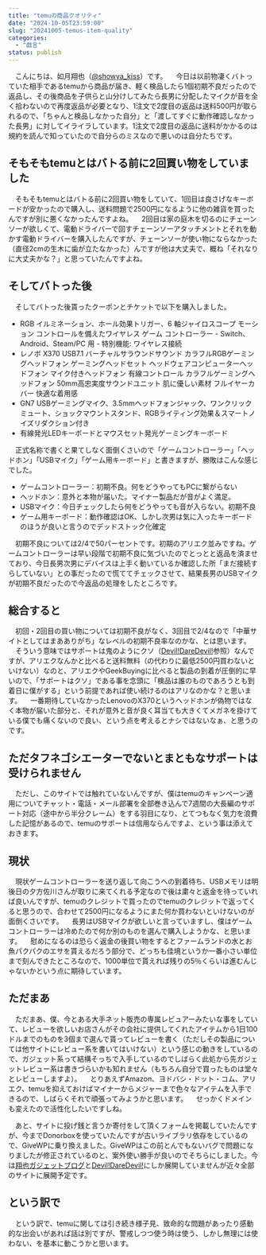 ```yaml
---
title: "temuの商品クオリティ"
date: "2024-10-05T23:59:00"
slug: "20241005-temus-item-quality"
categories: 
  - "戯言"
status: publish
---
```


　こんにちは、如月翔也（[@showya_kiss](https://twitter.com/showya_kiss)）です。
　今日は以前物凄くバトっていた相手であるtemuから商品が届き、軽く検品したら1個初期不良だったので返品し、その後商品を子供らと山分けしてみたら長男に分配したマイクが音を全く拾わないので再度返品が必要となり、1注文で2度目の返品は送料500円が取られるので、「ちゃんと検品しなかった自分」と「渡してすぐに動作確認しなかった長男」に対してイライラしています。1注文で2度目の返品に送料がかかるのは規約を読んで知っていたので自分らのミスなので悪いのは自分たちです。

## そもそもtemuとはバトる前に2回買い物をしていました

　そもそもtemuとはバトる前に2回買い物をしていて、1回目は良さげなキーボードが安かったので購入し、送料問題で2500円になるように他の雑貨を買ったんですが別に悪くなかったんですよね。
　2回目は家の庭木を切るのにチェーンソーが欲しくて、電動ドライバーで回すチェーンソーアタッチメントとそれを動かす電動ドライバーを購入したんですが、チェーンソーが使い物にならなかった（直径2cmの生木に歯が立たなかった）んですが他は大丈夫で、概ね「それなりに大丈夫かな？」と思っていたんですよね。

## そしてバトった後

　そしてバトった後貰ったクーポンとチケットで以下を購入しました。

- RGB イルミネーション、ホール効果トリガー、6 軸ジャイロスコープ モーション コントロールを備えたワイヤレス ゲーム コントローラー - Switch、Android、Steam/PC 用 - 特別機能: ワイヤレス接続
- レノボ X370 USB7.1 バーチャルサラウンドサウンド カラフルRGBゲーミングヘッドフォン ゲーミングヘッドセット ヘッドウェアコンピューターヘッドフォン マイク付きヘッドフォン 有線コントロール カラフルゲーミングヘッドフォン 50mm高忠実度サウンドユニット 肌に優しい素材 フルイヤーカバー 快適な着用感
- GN7 USBゲーミングマイク、3.5mmヘッドフォンジャック、ワンクリックミュート、ショックマウントスタンド、RGBライティング効果＆スマートノイズリダクション付き
- 有線発光LEDキーボードとマウスセット発光ゲーミングキーボード

　正式名称で書くと果てしなく面倒くさいので「ゲームコントローラー」「ヘッドホン」「USBマイク」「ゲーム用キーボード」と書きますが、勝敗はこんな感じでした。

- ゲームコントローラー：初期不良。何をどうやってもPCに繋がらない
- ヘッドホン：意外と本物が届いた。マイナー製品だが音がよく満足。
- USBマイク：今日チェックしたら何をどうやっても音が入らない。初期不良
- ゲーム用キーボード：動作確認はOK、しかし次男は気に入ったキーボードのほうが良いと言うのでデッドストック化確定

　初期不良については2/4で50パーセントです。初期のアリエク並みですね。ゲームコントローラーは早い段階で初期不良に気づいたのでとっとと返品を済ませており、今日長男次男にデバイスは上手く動いているか確認した所「まだ接続すらしていない」との事だったので慌ててチェックさせて、結果長男のUSBマイクが初期不良だったので今返品の処理をしたところです。

## 総合すると

　初回・2回目の買い物については初期不良がなく、3回目で2/4なので「中華サイトとしてはまあありがち」なレベルの初期不良率なのかな、とは思います。
　そういう意味ではサポートは鬼のようにクソ（[Devil!DareDevil!](https://devildaredevil.com)参照）なんですが、アリエクなんかと比べると送料無料（の代わりに最低2500円買わないといけない）なのと、アリエクやGeekBuyingに比べると製品の到着が圧倒的に早いので、「サポートはクソ」である事を念頭に「検品は誰のものであろうとも到着日に僕がする」という前提であれば使い続けるのはアリなのかな？と思います。
　一番期待していなかったLenovoのX370というヘッドホンが偽物ではなく本物が届いた部分と、それが意外と音が良く耳当ても大きくてメガネを掛けている僕でも痛くないので良い、という点を考えるとナシではないなぁ、と思うのです。

## ただタフネゴシエーターでないとまともなサポートは受けられません

　ただし、このサイトでは触れていないんですが、僕はtemuのキャンペーン適用についてチャット・電話・メール部署を全部巻き込んで7週間の大長編のサポート対応（途中から半分クレーム）をする羽目になり、とてつもなく気力を浪費した記憶があるので、temuのサポートは信用ならんですよ、という事は添えておきます。

## 現状

　現状ゲームコントローラーを送り返して向こうへの到着待ち、USBメモリは明後日の夕方佐川さんが取りに来てくれる予定なので後は粛々と返金を待っていれば良いんですが、temuのクレジットで買ったのでtemuのクレジットで返ってくると思うので、合わせて2500円になるようにまた何か買わないといけないのが面倒くさいです。
　長男はUSBマイクが欲しいと言っていますし、僕はゲームコントローラーは冷めたので何か別のものを選んで購入しようかな、と思います。
　慰めになるのは恐らく返金の後買い物をするとファームランドの水とお魚パクパクのエサを貰えるだろう部分で、どっちも佳境というか一番小さい単位まで刻んできたところなので、1000単位で貰えれば残りの5％くらいは進むんじゃないかという点に期待しています。

## ただまあ

　ただまあ、僕、今とある大手ネット販売の専属レビュアーみたいな事をしていて、レビューを欲しいお店さんがその会社に提供してくれたアイテムから1日100ドルまでのものを3個まで選んで貰ってレビューを書く（ただしその製品については他サイトにレビュー系を書いてはいけない）という感じの動きをしているので、ガジェット系って結構そっちで入手しているのでしばらく此処から先ガジェットレビュー系は書きづらいかも知れません（もちろん自分で買ったものは堂々とレビューしますよ）。
　とりあえずAmazon、ヨドバシ・ドット・コム、アリエク、temuを抑えておけばマイナーからメジャーまで色々なアイテムを入手できるので、しばらくそれで頑張ってみようかと思います。
　せっかくドメインも変えたので活性化したいですしね。



　あと、サイトに投げ銭と言うか寄付をして頂くフォームを掲載していたんですが、今までDonorboxを使っていたんですが古いライブラリ依存をしているので、GiveWPに乗り換えました。GiveWPはこの前とんでもないバグで問題になりましたが修正されているのと、案外使い勝手が良いのでそちらにしました。今は[翔也ガジェットブログ](https://geek-freaks.tech)と[Devil!DareDevil!](https://devildaredevil.com)にしか展開していませんが近々全部のサイトに展開予定です。

## という訳で

　という訳で、temuに関しては引き続き様子見、致命的な問題があったり感動的な出会いがあれば話は別ですが、警戒しつつ使う時は使う、しかし無理には使わない、を基本に動こうかと思います。